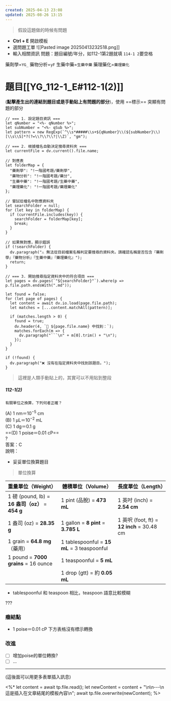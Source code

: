 ```yaml
---
created: 2025-04-13 23:08
updated: 2025-08-26 13:15
---
```

> 假設這題做的時候有問題

- **Ctrl + E** 開啟模板
- 選問題工單
![[Pasted image 20250413232518.png]]
- 輸入相關資訊
	問題：題目編號/年分，如112-1第2題就填 `114-1 2`要空格

藥劑學=`YG_`
藥物分析=`yF` 
生藥中藥=`生藥中藥` 
藥理藥化=`藥理藥化 `
# 題目[[YG_112-1_E#112-1(2)]]
(**點擊產生出的連結到題目或是手動貼上有問題的部分**)，使用 ==標示== 突顯有問題的部分
```dataviewjs
// === 1. 設定題目資訊 ===
let qNumber = "<%- qNumber %>";
let subNumber = "<%- qSub %>";
let pattern = new RegExp(`^\\s*#####\\s+${qNumber}\\(${subNumber}\\)[\\s\\S]*?(?=\\?\\?\\?|\\Z)`, "gm");

// === 2. 根據檔名自動決定搜尋資料夾 ===
let currentFile = dv.current().file.name;

// 對應表
let folderMap = {
  "藥劑學": "!一階國考題/藥劑學",
  "藥物分析": "!一階國考題/藥分",
  "生藥中藥": "!一階國考題/生藥中藥",
  "藥理藥化": "!一階國考題/藥理藥化"
};

// 嘗試從檔名中對應資料夾
let searchFolder = null;
for (let key in folderMap) {
  if (currentFile.includes(key)) {
    searchFolder = folderMap[key];
    break;
  }
}

// 如果無對應，顯示錯誤
if (!searchFolder) {
  dv.paragraph("⚠️ 無法從目前檔案名稱判定要搜尋的資料夾。請確認名稱是否包含『藥劑學』『藥物分析』『生藥中藥』『藥理藥化』");
  return;
}

// === 3. 開始搜尋指定資料夾中的符合項目 ===
let pages = dv.pages(`"${searchFolder}"`).where(p => p.file.path.endsWith(".md"));

let found = false;
for (let page of pages) {
  let content = await dv.io.load(page.file.path);
  let matches = [...content.matchAll(pattern)];

  if (matches.length > 0) {
    found = true;
    dv.header(4, `📘 ${page.file.name} 中找到：`);
    matches.forEach(m => {
      dv.paragraph("```\n" + m[0].trim() + "\n");
    });
  }
}

if (!found) {
  dv.paragraph("❌ 沒有在指定資料夾中找到該題目。");
}

````

> 這裡是人類手動貼上的，其實可以不用貼到整段
##### 112-1(2)
```Question
有關單位之換算，下列何者正確？
```
(A) 1 nm＝10$^{-5}$ cm  
(B) 1 μL＝10$^{-2}$ mL  
(C) 1 dg＝0.1 g  
==(D) 1 poise＝0.01 cP==  
?  
答案：C  
說明：
- 妥妥單位換算題目
> 單位換算 

| **重量單位（Weight）**                            | **體積單位（Volume）**                            | **長度單位（Length）**                         |
| ------------------------------------------- | ------------------------------------------- | ---------------------------------------- |
| 1 磅 (pound, lb) = **16 盎司（oz）** = **454 g** | 1 pint (品脫) = **473 mL**                    | 1 英吋 (inch) = **2.54 cm**                |
| 1 盎司 (oz) = **28.35 g**                     | 1 gallon = **8 pint** = **3.785 L**         | 1 英呎 (foot, ft) = **12 inch** = 30.48 cm |
| 1 grain = **64.8 mg**（藥用）                   | 1 tablespoonful = **15 mL** = 3 teaspoonful |                                          |
| 1 pound = **7000 grains** = 16 ounce        | 1 teaspoonful = **5 mL**                    |                                          |
|                                             | 1 drop (gtt) = 約 **0.05 mL**                |                                          |
- tablespoonful 和 teaspoon 相比，teaspoon 語意比較模糊

???

### 癥結點

 - 1 poise＝0.01 cP 下方表格沒有標示轉換

### 改進
- [ ] 增加poise的單位轉換?
- [ ] ...

---


(這後面可以用更多表單插入訊息)



<%*
let content = await tp.file.read();
let newContent = content + "\n\n---\n這是插入在文章結尾的模板內容\n";
await tp.file.overwrite(newContent);
%>